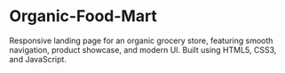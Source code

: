 # Organic-Food-Mart
Responsive landing page for an organic grocery store, featuring smooth navigation, product showcase, and modern UI. Built using HTML5, CSS3, and JavaScript.
